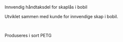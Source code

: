 <!-- Edit this file to change the product description -->

<p>Innvendig håndtaksdel for skaplås i bobil</p>
<p>Utviklet sammen med kunde for innvendige skap i bobil.</p>
<p> </p>
<p>Produseres i sort PETG</p>